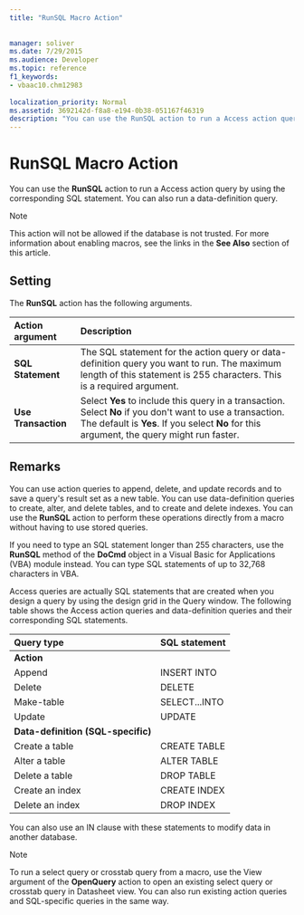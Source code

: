```yaml
---
title: "RunSQL Macro Action"
 
 
manager: soliver
ms.date: 7/29/2015
ms.audience: Developer
ms.topic: reference
f1_keywords:
- vbaac10.chm12983
  
localization_priority: Normal
ms.assetid: 3692142d-f8a8-e194-0b38-051167f46319
description: "You can use the RunSQL action to run a Access action query by using the corresponding SQL statement. You can also run a data-definition query."
---
```


# RunSQL Macro Action

You can use the **RunSQL** action to run a Access action query by using the corresponding SQL statement. You can also run a data-definition query. 
  
> [!NOTE]
> This action will not be allowed if the database is not trusted. For more information about enabling macros, see the links in the **See Also** section of this article. 
  
## Setting

The **RunSQL** action has the following arguments. 
  
|**Action argument**|**Description**|
|:-----|:-----|
|**SQL Statement** <br/> |The SQL statement for the action query or data-definition query you want to run. The maximum length of this statement is 255 characters. This is a required argument.  <br/> |
|**Use Transaction** <br/> |Select **Yes** to include this query in a transaction. Select **No** if you don't want to use a transaction. The default is **Yes**. If you select **No** for this argument, the query might run faster.  <br/> |
   
## Remarks

You can use action queries to append, delete, and update records and to save a query's result set as a new table. You can use data-definition queries to create, alter, and delete tables, and to create and delete indexes. You can use the **RunSQL** action to perform these operations directly from a macro without having to use stored queries. 
  
If you need to type an SQL statement longer than 255 characters, use the **RunSQL** method of the **DoCmd** object in a Visual Basic for Applications (VBA) module instead. You can type SQL statements of up to 32,768 characters in VBA. 
  
Access queries are actually SQL statements that are created when you design a query by using the design grid in the Query window. The following table shows the Access action queries and data-definition queries and their corresponding SQL statements.
  
|**Query type**|**SQL statement**|
|:-----|:-----|
|**Action** <br/> ||
|Append  <br/> |INSERT INTO  <br/> |
|Delete  <br/> |DELETE  <br/> |
|Make-table  <br/> |SELECT...INTO  <br/> |
|Update  <br/> |UPDATE  <br/> |
|**Data-definition (SQL-specific)** <br/> ||
|Create a table  <br/> |CREATE TABLE  <br/> |
|Alter a table  <br/> |ALTER TABLE  <br/> |
|Delete a table  <br/> |DROP TABLE  <br/> |
|Create an index  <br/> |CREATE INDEX  <br/> |
|Delete an index  <br/> |DROP INDEX  <br/> |
   
You can also use an IN clause with these statements to modify data in another database.
  
> [!NOTE]
> To run a select query or crosstab query from a macro, use the View argument of the **OpenQuery** action to open an existing select query or crosstab query in Datasheet view. You can also run existing action queries and SQL-specific queries in the same way. 
  

